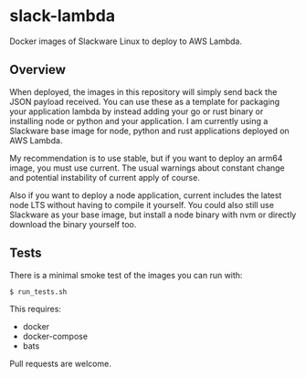 # slack-lambda

Docker images of Slackware Linux to deploy to AWS Lambda.

## Overview

When deployed, the images in this repository will simply send back the JSON payload received. You can use these as a template for packaging your application lambda by instead adding your go or rust binary or installing node or python and your application. I am currently using a Slackware base image for node, python and rust applications deployed on AWS Lambda.

My recommendation is to use stable, but if you want to deploy an arm64 image, you must use current. The usual warnings about constant change and potential instability of current apply of course.

Also if you want to deploy a node application, current includes the latest node LTS without having to compile it yourself. You could also still use Slackware as your base image, but install a node binary with nvm or directly download the binary yourself too.

## Tests

There is a minimal smoke test of the images you can run with:

    $ run_tests.sh

This requires:

- docker
- docker-compose
- bats

Pull requests are welcome.
